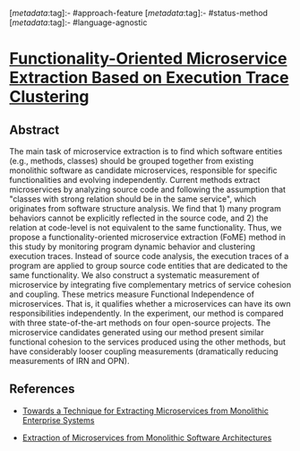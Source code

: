 <!-- deno-fmt-ignore-start -->

[_metadata_:tag]:- #approach-feature
[_metadata_:tag]:- #status-method
[_metadata_:tag]:- #language-agnostic

<!-- deno-fmt-ignore-end -->

# [Functionality-Oriented Microservice Extraction Based on Execution Trace Clustering](https://doi.org/10.1109/ICWS.2018.00034)

## Abstract

The main task of microservice extraction is to find which software entities
(e.g., methods, classes) should be grouped together from existing monolithic
software as candidate microservices, responsible for specific functionalities
and evolving independently. Current methods extract microservices by analyzing
source code and following the assumption that "classes with strong relation
should be in the same service", which originates from software structure
analysis. We find that 1) many program behaviors cannot be explicitly reflected
in the source code, and 2) the relation at code-level is not equivalent to the
same functionality. Thus, we propose a functionality-oriented microservice
extraction (FoME) method in this study by monitoring program dynamic behavior
and clustering execution traces. Instead of source code analysis, the execution
traces of a program are applied to group source code entities that are dedicated
to the same functionality. We also construct a systematic measurement of
microservice by integrating five complementary metrics of service cohesion and
coupling. These metrics measure Functional Independence of microservices. That
is, it qualifies whether a microservices can have its own responsibilities
independently. In the experiment, our method is compared with three
state-of-the-art methods on four open-source projects. The microservice
candidates generated using our method present similar functional cohesion to the
services produced using the other methods, but have considerably looser coupling
measurements (dramatically reducing measurements of IRN and OPN).

## References

- [Towards a Technique for Extracting Microservices from Monolithic Enterprise Systems](./towards-a-technique-for-extracting-microservices-from-monolithic-enterprise-systems.md)

- [Extraction of Microservices from Monolithic Software Architectures](./extraction-of-microservices-from-monolithic-software-architectures.md)
